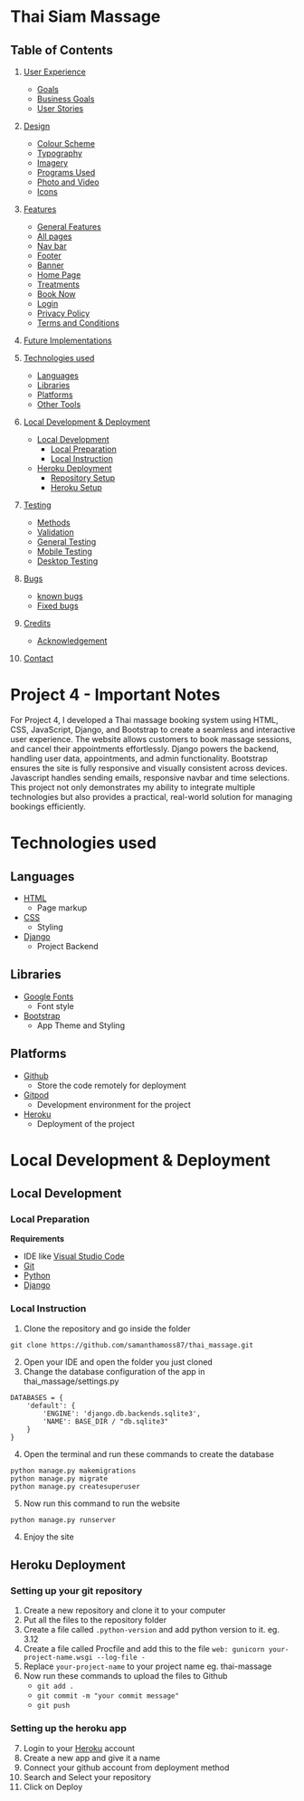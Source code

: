 # **Thai Siam Massage**
## Table of Contents
1. [User Experience](#user-experience)
    - [Goals](#goals)
    - [Business Goals](#business-goals)
    - [User Stories](#user-stories)
2. [Design](#design)
    - [Colour Scheme](#colour-scheme)
    - [Typography](#typography)
    - [Imagery](#imagery)
    - [Programs Used](#programs-used)
    - [Photo and Video](#photo-and-video)
    - [Icons](#icons)
3. [Features](#features)
    - [General Features](#general-features)
    - [All pages](#all-pages)
    - [Nav bar](#nav-bar)
    - [Footer](#footer)
    - [Banner](#home-page)
    - [Home Page](#home-page)
    - [Treatments](#treatments)
    - [Book Now](#book-now)
    - [Login](#login)
    - [Privacy Policy](#privacy-policy)
    - [Terms and Conditions](#terms-and-conditions)
4. [Future Implementations](#future-implementations)
5. [Technologies used](#technologies-used)
    - [Languages](#languages)
    - [Libraries](#libraries)
    - [Platforms](#platforms)
    - [Other Tools](#other-tools)
6. [Local Development & Deployment](#local-development--deployment)
    - [Local Development](#local-development)
        - [Local Preparation](#local-preparation)
        - [Local Instruction](#local-instruction)
    - [Heroku Deployment](#heroku-deployment)
        - [Repository Setup](#setting-up-your-git-repository)
        - [Heroku Setup](#setting-up-the-heroku-app)
7. [Testing](#testing)
    - [Methods](#methods)
    - [Validation](#validation)
    - [General Testing](#general-testing)
    - [Mobile Testing](#mobile-testing)
    - [Desktop Testing](#desktop-testing)
8. [Bugs](#bugs)
    - [known bugs](#known-bugs)
    - [Fixed bugs](#fixed-bugs)
 
9. [Credits](#credits)
    - [Acknowledgement](#acknowledgement)
10. [Contact](#contact)


# Project 4 - Important Notes
For Project 4, I developed a Thai massage booking system using HTML, CSS, JavaScript, Django, and Bootstrap to create a seamless and interactive user experience. The website allows customers to book massage sessions, and cancel their appointments effortlessly. Django powers the backend, handling user data, appointments, and admin functionality. Bootstrap ensures the site is fully responsive and visually consistent across devices. Javascript handles sending emails, responsive navbar and time selections. This project not only demonstrates my ability to integrate multiple technologies but also provides a practical, real-world solution for managing bookings efficiently.


# Technologies used
## Languages
- [HTML](https://developer.mozilla.org/en-US/docs/Web/HTML)
    - Page markup
- [CSS](https://developer.mozilla.org/en-US/docs/Learn/CSS)
    - Styling
- [Django](https://www.djangoproject.com/)
    - Project Backend
## Libraries 
- [Google Fonts](https://fonts.google.com/)
    - Font style
- [Bootstrap](https://getbootstrap.com/)
    - App Theme and Styling
## Platforms
- [Github](github.com)
    - Store the code remotely for deployment
- [Gitpod](gitpod.io)
    - Development environment for the project
- [Heroku](https://www.heroku.com/)
    - Deployment of the project


# Local Development & Deployment
## Local Development
### Local Preparation
**Requirements**
- IDE like [Visual Studio Code](https://code.visualstudio.com/download)
- [Git](https://git-scm.com/)
- [Python](https://www.python.org/downloads/)
- [Django](https://www.djangoproject.com/)

### Local Instruction
1. Clone the repository and go inside the folder
```
git clone https://github.com/samanthamoss87/thai_massage.git
```
2. Open your IDE and open the folder you just cloned
3. Change the database configuration of the app in thai_massage/settings.py
```
DATABASES = { 
    'default': { 
        'ENGINE': 'django.db.backends.sqlite3', 
        'NAME': BASE_DIR / "db.sqlite3"
    }
}
```
4. Open the terminal and run these commands to create the database
```
python manage.py makemigrations
python manage.py migrate
python manage.py createsuperuser
```
5. Now run this command to run the website
```
python manage.py runserver
```
4. Enjoy the site

## Heroku Deployment
### Setting up your git repository
1. Create a new repository and clone it to your computer
2. Put all the files to the repository folder
3. Create a file called `.python-version` and add python version to it. eg. 3.12
4. Create a file called Procfile and add this to the file `web: gunicorn your-project-name.wsgi --log-file -`
5. Replace `your-project-name` to your project name eg. thai-massage
6. Now run these commands to upload the files to Github 
    - `git add .`
    - `git commit -m "your commit message"`
    - `git push`

### Setting up the heroku app
7. Login to your [Heroku](https://www.heroku.com/) account
8. Create a new app and give it a name
9. Connect your github account from deployment method
10. Search and Select your repository
11. Click on Deploy


